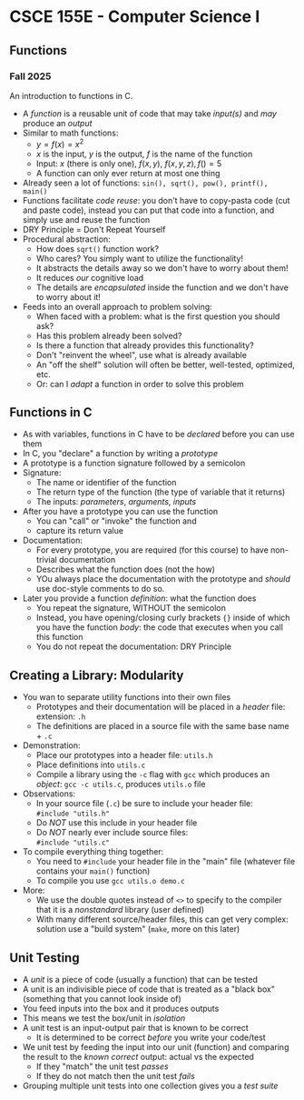 
# CSCE 155E - Computer Science I
## Functions
### Fall 2025

An introduction to functions in C.

* A *function* is a reusable unit of code that may take *input(s)* and *may* produce an *output*
* Similar to math functions:
  * $y = f(x) = x^2$
  * $x$ is the input, $y$ is the output, $f$ is the name of the function
  * Input: $x$ (there is only one), $f(x, y)$, $f(x, y, z), f() = 5$
  * A function can only ever return at most one thing
* Already seen a lot of functions: `sin(), sqrt(), pow(), printf(), main()`
* Functions facilitate *code reuse*: you don't have to copy-pasta code (cut and paste code), instead you can put that code into a function, and simply use and reuse the function
* DRY Principle = Don't Repeat Yourself
* Procedural abstraction:
  * How does `sqrt()` function work?
  * Who cares?  You simply want to utilize the functionality!
  * It abstracts the details away so we don't have to worry about them!
  * It reduces *our* cognitive load
  * The details are *encapsulated* inside the function and we don't have to worry about it!
* Feeds into an overall approach to problem solving:
  * When faced with a problem: what is the first question you should ask?
  * Has this problem already been solved?
  * Is there a function that already provides this functionality?
  * Don't "reinvent the wheel", use what is already available
  * An "off the shelf" solution will often be better, well-tested, optimized, etc.
  * Or: can I *adapt* a function in order to solve this problem

## Functions in C

* As with variables, functions in C have to be *declared* before you can use them
* In C, you "declare" a function by writing a *prototype*
* A prototype is a function signature followed by a semicolon
* Signature:
  * The name or identifier of the function
  * The return type of the function (the type of variable that it returns)
  * The inputs: *parameters*, *arguments*, *inputs*
* After you have a prototype you can use the function
  * You can "call" or "invoke" the function and
  * capture its return value
* Documentation:
  * For every prototype, you are required (for this course) to have non-trivial documentation
  * Describes what the function does (not the how)
  * YOu always place the documentation with the prototype and *should* use doc-style comments to do so.
* Later you provide a function *definition*: what the function does
  * You repeat the signature, WITHOUT the semicolon
  * Instead, you have opening/closing curly brackets `{}` inside of which you have the function *body*: the code that executes when you call this function
  *  You do not repeat the documentation: DRY Principle

## Creating a Library: Modularity

* You wan to separate utility functions into their own files
  * Prototypes and their documentation will be placed in a *header* file: extension: `.h`
  * The definitions are placed in a source file with the same base name + `.c`
* Demonstration:
  * Place our prototypes into a header file: `utils.h`
  * Place definitions into `utils.c`
  * Compile a library using the `-c` flag with `gcc` which produces an *object*: `gcc -c utils.c`, produces `utils.o` file
* Observations:
  * In your source file (`.c`) be sure to include your header file:  
  `#include "utils.h"`
  * Do *NOT* use this include in your header file
  * Do *NOT* nearly ever include source files:  
  `#include "utils.c"`
* To compile everything thing together:
  * You need to `#include` your header file in the "main" file (whatever file contains your `main()` function)
  * To compile you use `gcc utils.o demo.c`
* More:
  * We use the double quotes instead of `<>` to specify to the compiler that it is a *nonstandard* library (user defined)
  * With many different source/header files, this can get very complex: solution use a "build system" (`make`, more on this later)

## Unit Testing

* A *unit* is a piece of code (usually a function) that can be tested
* A unit is an indivisible piece of code that is treated as a "black box" (something that you cannot look inside of)
* You feed inputs into the box and it produces outputs
* This means we test the box/unit in *isolation*
* A unit test is an input-output pair that is known to be correct
  * It is determined to be correct *before* you write your code/test
* We unit test by feeding the input into our unit (function) and comparing the result to the *known correct* output: actual vs the expected
  * If they "match" the unit test *passes*
  * If they do not match then the unit test *fails*
* Grouping multiple unit tests into one collection gives you a *test suite*

```text


















```
